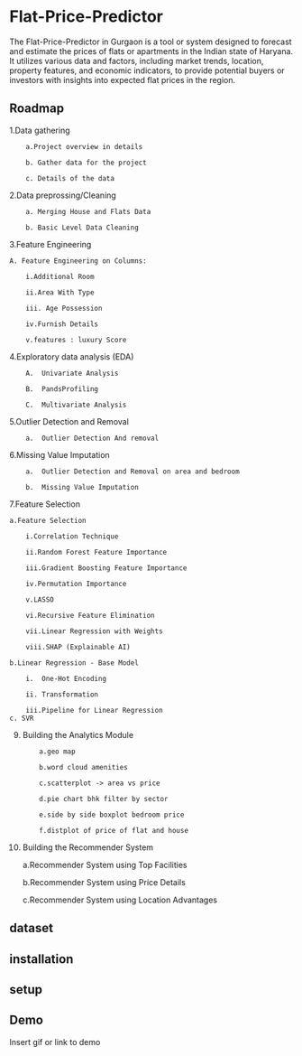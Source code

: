 
# Flat-Price-Predictor

The Flat-Price-Predictor in Gurgaon is a tool or system designed to forecast and estimate the prices of flats or apartments in the Indian state of Haryana. It utilizes various data and factors, including market trends, location, property features, and economic indicators, to provide potential buyers or investors with insights into expected flat prices in the region.


## Roadmap

1.Data gathering 

        a.Project overview in details

        b. Gather data for the project

        c. Details of the data

2.Data preprossing/Cleaning

        a. Merging House and Flats Data

        b. Basic Level Data Cleaning

3.Feature Engineering

    A. Feature Engineering on Columns:

        i.Additional Room

        ii.Area With Type

        iii. Age Possession

        iv.Furnish Details

        v.features : luxury Score
        
4.Exploratory data analysis (EDA) 

        A.	Univariate Analysis

        B.	PandsProfiling

        C.	Multivariate Analysis

5.Outlier Detection and Removal

        a.	Outlier Detection And removal

6.Missing Value Imputation

        a.	Outlier Detection and Removal on area and bedroom

        b.	Missing Value Imputation

7.Feature Selection

    a.Feature Selection

        i.Correlation Technique

        ii.Random Forest Feature Importance

        iii.Gradient Boosting Feature Importance

        iv.Permutation Importance

        v.LASSO

        vi.Recursive Feature Elimination

        vii.Linear Regression with Weights

        viii.SHAP (Explainable AI)

    b.Linear Regression - Base Model

        i.	One-Hot Encoding

        ii.	Transformation

        iii.Pipeline for Linear Regression
    c. SVR

 9. Building the Analytics Module

            a.geo map 

            b.word cloud amenities

            c.scatterplot -> area vs price 

            d.pie chart bhk filter by sector 

            e.side by side boxplot bedroom price 

            f.distplot of price of flat and house 


 10. Building the Recommender System

        a.Recommender System using Top Facilities

        b.Recommender System using Price Details

        c.Recommender System using Location Advantages
 




## dataset
## installation 
## setup
## Demo

Insert gif or link to demo


